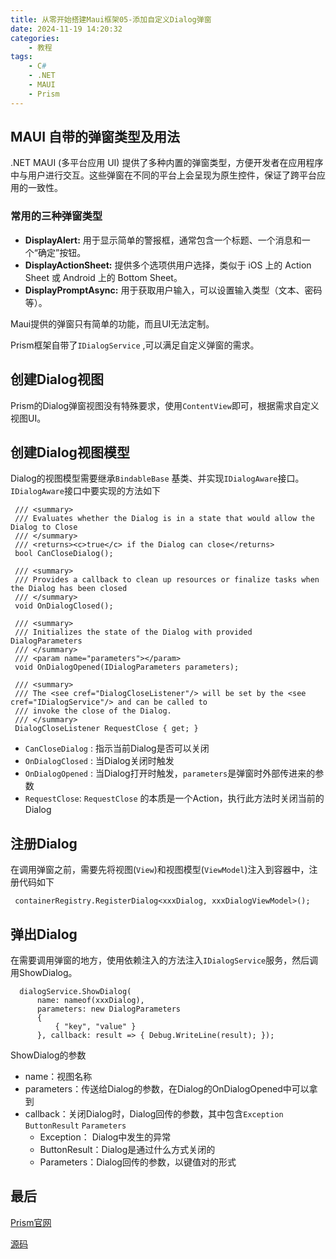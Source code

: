 ```yaml
---
title: 从零开始搭建Maui框架05-添加自定义Dialog弹窗
date: 2024-11-19 14:20:32
categories:
	- 教程
tags:
	- C#
	- .NET
	- MAUI
	- Prism
---
```

## MAUI 自带的弹窗类型及用法

.NET MAUI (多平台应用 UI) 提供了多种内置的弹窗类型，方便开发者在应用程序中与用户进行交互。这些弹窗在不同的平台上会呈现为原生控件，保证了跨平台应用的一致性。

### 常用的三种弹窗类型

* **DisplayAlert:** 用于显示简单的警报框，通常包含一个标题、一个消息和一个“确定”按钮。
* **DisplayActionSheet:** 提供多个选项供用户选择，类似于 iOS 上的 Action Sheet 或 Android 上的 Bottom Sheet。
* **DisplayPromptAsync:** 用于获取用户输入，可以设置输入类型（文本、密码等）。

Maui提供的弹窗只有简单的功能，而且UI无法定制。

Prism框架自带了`IDialogService` ,可以满足自定义弹窗的需求。

## 创建Dialog视图

Prism的Dialog弹窗视图没有特殊要求，使用`ContentView`即可，根据需求自定义视图UI。

## 创建Dialog视图模型

Dialog的视图模型需要继承`BindableBase` 基类、并实现`IDialogAware`接口。`IDialogAware`接口中要实现的方法如下

```
 /// <summary>
 /// Evaluates whether the Dialog is in a state that would allow the Dialog to Close
 /// </summary>
 /// <returns><c>true</c> if the Dialog can close</returns>
 bool CanCloseDialog();

 /// <summary>
 /// Provides a callback to clean up resources or finalize tasks when the Dialog has been closed
 /// </summary>
 void OnDialogClosed();

 /// <summary>
 /// Initializes the state of the Dialog with provided DialogParameters
 /// </summary>
 /// <param name="parameters"></param>
 void OnDialogOpened(IDialogParameters parameters);

 /// <summary>
 /// The <see cref="DialogCloseListener"/> will be set by the <see cref="IDialogService"/> and can be called to
 /// invoke the close of the Dialog.
 /// </summary>
 DialogCloseListener RequestClose { get; }
```

* `CanCloseDialog` : 指示当前Dialog是否可以关闭
* `OnDialogClosed` : 当Dialog关闭时触发
* `OnDialogOpened` : 当Dialog打开时触发，`parameters`是弹窗时外部传进来的参数
* `RequestClose`: `RequestClose` 的本质是一个Action，执行此方法时关闭当前的Dialog

## 注册Dialog

在调用弹窗之前，需要先将视图(`View`)和视图模型(`ViewModel`)注入到容器中，注册代码如下

```
 containerRegistry.RegisterDialog<xxxDialog, xxxDialogViewModel>();
```

## 弹出Dialog

在需要调用弹窗的地方，使用依赖注入的方法注入`IDialogService`服务，然后调用ShowDialog。

```
  dialogService.ShowDialog(
      name: nameof(xxxDialog),
      parameters: new DialogParameters
      {
          { "key", "value" }
      }, callback: result => { Debug.WriteLine(result); });
```

ShowDialog的参数

* name：视图名称
* parameters：传送给Dialog的参数，在Dialog的OnDialogOpened中可以拿到
* callback：关闭Dialog时，Dialog回传的参数，其中包含`Exception` `ButtonResult` `Parameters`
  * Exception： Dialog中发生的异常
  * ButtonResult：Dialog是通过什么方式关闭的
  * Parameters：Dialog回传的参数，以键值对的形式

## 最后

[Prism官网](https://docs.prismlibrary.com/docs/)

[源码](https://github.com/user121238/MauiPrism9Demo)
